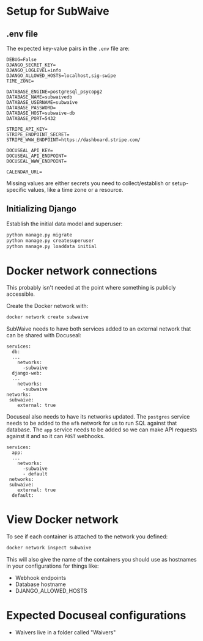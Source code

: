 # Setup for SubWaive

## .env file

The expected key-value pairs in the `.env` file are:

```
DEBUG=False
DJANGO_SECRET_KEY=
DJANGO_LOGLEVEL=info
DJANGO_ALLOWED_HOSTS=localhost,sig-swipe
TIME_ZONE=

DATABASE_ENGINE=postgresql_psycopg2
DATABASE_NAME=subwaivedb
DATABASE_USERNAME=subwaive
DATABASE_PASSWORD=
DATABASE_HOST=subwaive-db
DATABASE_PORT=5432

STRIPE_API_KEY=
STRIPE_ENDPOINT_SECRET=
STRIPE_WWW_ENDPOINT=https://dashboard.stripe.com/

DOCUSEAL_API_KEY=
DOCUSEAL_API_ENDPOINT=
DOCUSEAL_WWW_ENDPOINT=

CALENDAR_URL=
```

Missing values are either secrets you need to collect/establish or setup-specific values, like a time zone or a resource.


## Initializing Django

Establish the initial data model and superuser:

```sh
python manage.py migrate
python manage.py createsuperuser
python manage.py loaddata initial
```

# Docker network connections

This probably isn't needed at the point where something is publicly accessible.

Create the Docker network with:

```sh
docker network create subwaive
```

SubWaive needs to have both services added to an external network that can be shared with Docuseal:

```
services:
  db:
  ...
    networks:
      -subwaive
  django-web:
  ...
    networks:
      -subwaive
networks:
 subwaive:
    external: true
```

Docuseal also needs to have its networks updated. The `postgres` service needs to be added to the `mfh` network for us to run SQL against that database. The `app` service needs to be added so we can make API requests against it and so it can `POST` webhooks.

```
services:
  app:
  ...
    networks:
      -subwaive
      - default
 networks:
 subwaive:
    external: true
  default:
```

# View Docker network

To see if each container is attached to the network you defined:

```sh
docker network inspect subwaive
```

This will also give the name of the containers you should use as hostnames in your configurations for things like:

* Webhook endpoints
* Database hostname
* DJANGO_ALLOWED_HOSTS

# Expected Docuseal configurations

* Waivers live in a folder called "Waivers"

